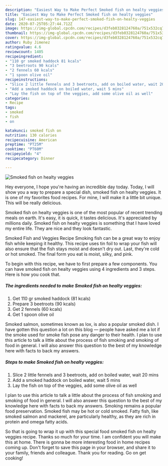 ```yaml
---
description: "Easiest Way to Make Perfect Smoked fish on healty veggies"
title: "Easiest Way to Make Perfect Smoked fish on healty veggies"
slug: 147-easiest-way-to-make-perfect-smoked-fish-on-healty-veggies
date: 2020-07-25T05:27:44.712Z
image: https://img-global.cpcdn.com/recipes/d3feb0328124760a/751x532cq70/smoked-fish-on-healty-veggies-recipe-main-photo.jpg
thumbnail: https://img-global.cpcdn.com/recipes/d3feb0328124760a/751x532cq70/smoked-fish-on-healty-veggies-recipe-main-photo.jpg
cover: https://img-global.cpcdn.com/recipes/d3feb0328124760a/751x532cq70/smoked-fish-on-healty-veggies-recipe-main-photo.jpg
author: Ruby Jimenez
ratingvalue: 4.6
reviewcount: 1405
recipeingredient:
- "110 gr smoked haddock 81 kcals"
- "3 beetroots 90 kcals"
- "2 fennels 60 kcals"
- "1 spoon olive oil"
recipeinstructions:
- "Slice 2 little fennels and 3 beetroots, add on boiled water, wait 20 mins"
- "Add a smoked haddock on boiled water, wait 5 mins"
- "Lay the fish on top of the veggies, add some olive oil as well"
categories:
- Recipe
tags:
- smoked
- fish
- on

katakunci: smoked fish on 
nutrition: 130 calories
recipecuisine: American
preptime: "PT25M"
cooktime: "PT60M"
recipeyield: "4"
recipecategory: Dinner

---
```



![Smoked fish on healty veggies](https://img-global.cpcdn.com/recipes/d3feb0328124760a/751x532cq70/smoked-fish-on-healty-veggies-recipe-main-photo.jpg)

Hey everyone, I hope you're having an incredible day today. Today, I will show you a way to prepare a special dish, smoked fish on healty veggies. It is one of my favorites food recipes. For mine, I will make it a little bit unique. This will be really delicious.

Smoked fish on healty veggies is one of the most popular of recent trending meals on earth. It's easy, it is quick, it tastes delicious. It's appreciated by millions daily. Smoked fish on healty veggies is something that I have loved my entire life. They are nice and they look fantastic.

Smoked Fish and Veggies Recipe Smoking fish can be a great way to enjoy fish while keeping it healthy. This recipe uses tin foil to wrap your fish will also ensure that the fish stays moist and doesn&#39;t dry out. Last, they&#39;re cold or hot smoked. The final form you eat is moist, silky, and pink.


To begin with this recipe, we have to first prepare a few components. You can have smoked fish on healty veggies using 4 ingredients and 3 steps. Here is how you cook that.

<!--inarticleads1-->

##### The ingredients needed to make Smoked fish on healty veggies:

1. Get 110 gr smoked haddock (81 kcals)
1. Prepare 3 beetroots (90 kcals)
1. Get 2 fennels (60 kcals)
1. Get 1 spoon olive oil


Smoked salmon, sometimes known as lox, is also a popular smoked dish. I have gotten this question a lot on this blog — people have asked me a lot if the smoke used for smoke fish pose any danger to their health. I plan to use this article to talk a little about the process of fish smoking and smoking of food in general. I will also answer this question to the best of my knowledge here with facts to back my answers. 

<!--inarticleads2-->

##### Steps to make Smoked fish on healty veggies:

1. Slice 2 little fennels and 3 beetroots, add on boiled water, wait 20 mins
1. Add a smoked haddock on boiled water, wait 5 mins
1. Lay the fish on top of the veggies, add some olive oil as well


I plan to use this article to talk a little about the process of fish smoking and smoking of food in general. I will also answer this question to the best of my knowledge here with facts to back my answers. Smoking remains a popular food preservation. Smoked fish may be hot or cold smoked. Fatty fish, like smoked salmon and mackerel, are particularly healthy, as they are rich in protein and omega fatty acids. 

So that is going to wrap it up with this special food smoked fish on healty veggies recipe. Thanks so much for your time. I am confident you will make this at home. There is gonna be more interesting food in home recipes coming up. Don't forget to save this page in your browser, and share it to your family, friends and colleague. Thank you for reading. Go on get cooking!
